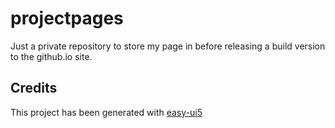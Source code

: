 # projectpages
Just a private repository to store my page in before releasing a build version to the github.io site.


## Credits
This project has been generated with [easy-ui5](https://github.com/SAP)
